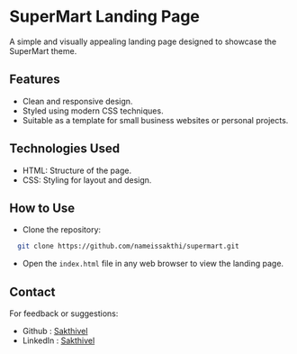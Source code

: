 # SuperMart Landing Page
A simple and visually appealing landing page designed to showcase the SuperMart theme.

## Features
 - Clean and responsive design.
 - Styled using modern CSS techniques.
 - Suitable as a template for small business websites or personal projects.

## Technologies Used
 - HTML: Structure of the page.
 - CSS: Styling for layout and design.

## How to Use
 - Clone the repository:
```bash
  git clone https://github.com/nameissakthi/supermart.git
```
 - Open the `index.html` file in any web browser to view the landing page.

## Contact
For feedback or suggestions:
- Github : [Sakthivel](https://github.com/nameissakthi)
- LinkedIn : [Sakthivel](https://www.linkedin.com/in/sakthiveldhanushkodi/)

